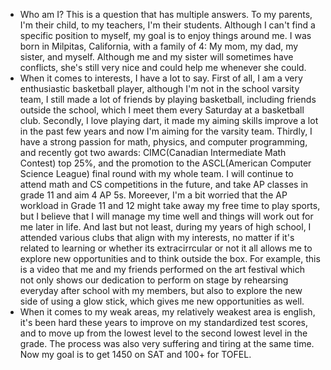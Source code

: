 -  Who am I? This is a question that has multiple answers. To my parents, I'm their child, to my teachers, I'm their students. Although I can't find a specific position to myself, my goal is to enjoy things around me. I was born in Milpitas, California, with a family of 4: My mom, my dad, my sister, and myself. Although me and my sister will sometimes have conflicts, she's still very nice and could help me whenever she could.
-   When it comes to interests, I have a lot to say. First of all, I am a very enthusiastic basketball player, although I'm not in the school varsity team, I still made a lot of friends by playing basketball, including friends outside the school, which I meet them every Saturday at a basketball club. Secondly, I love playing dart, it made my aiming skills improve a lot in the past few years and now I'm aiming for the varsity team. Thirdly, I have a strong passion for math, physics, and computer programming, and recently got two awards: CIMC(Canadian Intermediate Math Contest) top 25%, and the promotion to the ASCL(American Computer Science League) final round with my whole team. I will continue to attend math and CS competitions in the future, and take AP classes in grade 11 and aim 4 AP 5s. Moreever, I'm a bit worried that the AP workload in Grade 11 and 12 might take away my free time to play sports, but I believe that I will manage my time well and things will work out for me later in life. And last but not least, during my years of high school, I attended various clubs that align with my interests, no matter if it's related to learning or whether its extracirrcular or not 
it all allows me to explore new opportunities and to think outside the box. For example, this is a video that me and my friends performed on the art festival which not only shows our dedication to perform on stage by rehearsing everyday after school with my members, but also to explore the new side of using a glow stick, which gives me new opportunities as well.
-   When it comes to my weak areas, my relatively weakest area is english, it's been hard these years to improve on my standardized test scores, and to move up from the lowest level to the second lowest level in the grade. The process was also very suffering and tiring at the same time. Now my goal is to get 1450 on SAT and 100+ for TOFEL.
<!---
Matthew-genshin/Matthew-genshin is a ✨ special ✨ repository because its `README.md` (this file) appears on your GitHub profile.
You can click the Preview link to take a look at your changes.
--->
